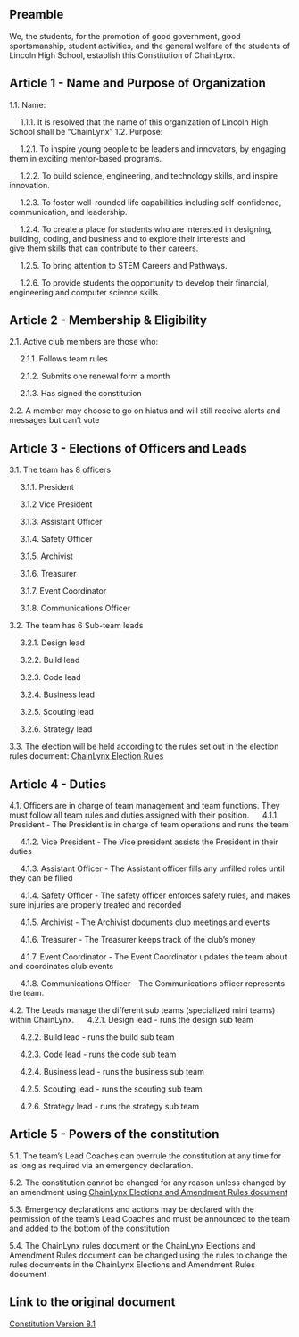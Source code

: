 

## Preamble
We, the students, for the promotion of good government, good sportsmanship, student activities, and the general welfare of the students of Lincoln High School, establish this Constitution of ChainLynx.

## Article 1 - Name and Purpose of Organization
1.1.	Name:

&nbsp;&nbsp;&nbsp;&nbsp;&nbsp;1.1.1.    It is resolved that the name of this organization of Lincoln High School shall be “ChainLynx” 
1.2.	Purpose:

&nbsp;&nbsp;&nbsp;&nbsp;&nbsp;1.2.1.	To inspire young people to be leaders and innovators, by engaging them in exciting mentor-based programs. 

&nbsp;&nbsp;&nbsp;&nbsp;&nbsp;1.2.2.	To build science, engineering, and technology skills, and inspire innovation.

&nbsp;&nbsp;&nbsp;&nbsp;&nbsp;1.2.3.	To foster well-rounded life capabilities including self-confidence, communication, and leadership.

&nbsp;&nbsp;&nbsp;&nbsp;&nbsp;1.2.4.	To create a place for students who are interested in designing, building, coding, and business and to explore their interests and         &nbsp;&nbsp;&nbsp;&nbsp;&nbsp;&nbsp;&nbsp;&nbsp;&nbsp;&nbsp;&nbsp;&nbsp;&nbsp;    give them skills that can contribute to their careers.

&nbsp;&nbsp;&nbsp;&nbsp;&nbsp;1.2.5.	To bring attention to STEM Careers and Pathways.

&nbsp;&nbsp;&nbsp;&nbsp;&nbsp;1.2.6.	To provide students the opportunity to develop their financial, engineering and computer science skills.

## Article 2 - Membership & Eligibility
2.1.	Active club members are those who:

&nbsp;&nbsp;&nbsp;&nbsp;&nbsp;2.1.1.	Follows team rules

&nbsp;&nbsp;&nbsp;&nbsp;&nbsp;2.1.2.	Submits one renewal form a month

&nbsp;&nbsp;&nbsp;&nbsp;&nbsp;2.1.3.	Has signed the constitution 

2.2.	A member may choose to go on hiatus and will still receive alerts and messages but can’t vote

## Article 3 - Elections of Officers and Leads
3.1.	The team has 8 officers

&nbsp;&nbsp;&nbsp;&nbsp;&nbsp;3.1.1.	President

&nbsp;&nbsp;&nbsp;&nbsp;&nbsp;3.1.2	Vice President

&nbsp;&nbsp;&nbsp;&nbsp;&nbsp;3.1.3.	Assistant Officer

&nbsp;&nbsp;&nbsp;&nbsp;&nbsp;3.1.4.	Safety Officer

&nbsp;&nbsp;&nbsp;&nbsp;&nbsp;3.1.5.	Archivist

&nbsp;&nbsp;&nbsp;&nbsp;&nbsp;3.1.6.	Treasurer

&nbsp;&nbsp;&nbsp;&nbsp;&nbsp;3.1.7.	Event Coordinator

&nbsp;&nbsp;&nbsp;&nbsp;&nbsp;3.1.8.	Communications Officer

3.2.	The team has 6 Sub-team leads

&nbsp;&nbsp;&nbsp;&nbsp;&nbsp;3.2.1.	Design lead

&nbsp;&nbsp;&nbsp;&nbsp;&nbsp;3.2.2.	Build lead

&nbsp;&nbsp;&nbsp;&nbsp;&nbsp;3.2.3.	Code lead

&nbsp;&nbsp;&nbsp;&nbsp;&nbsp;3.2.4.	Business lead

&nbsp;&nbsp;&nbsp;&nbsp;&nbsp;3.2.5.	Scouting lead

&nbsp;&nbsp;&nbsp;&nbsp;&nbsp;3.2.6.	Strategy lead

3.3.	The election will be held according to the rules set out in the election rules document: [ChainLynx Election Rules](https://docs.google.com/document/d/1MgXhKMtcFllOEQnpebKyiydfdwL2ZO5Uc3c27lg-qgo/edit?usp=sharing)

## Article 4 - Duties
4.1.     Officers are in charge of team management and team functions. They must follow all team rules and duties assigned with their position. 
&nbsp;&nbsp;&nbsp;&nbsp;&nbsp;4.1.1.   President - The President is in charge of team operations and runs the team
   
&nbsp;&nbsp;&nbsp;&nbsp;&nbsp;4.1.2.   Vice President - The Vice president assists the President in their duties
   
&nbsp;&nbsp;&nbsp;&nbsp;&nbsp;4.1.3.   Assistant Officer - The Assistant officer fills any unfilled roles until they can be filled
   
&nbsp;&nbsp;&nbsp;&nbsp;&nbsp;4.1.4.	Safety Officer - The safety officer enforces safety rules, and makes sure injuries are properly treated and recorded
   
&nbsp;&nbsp;&nbsp;&nbsp;&nbsp;4.1.5.	Archivist - The Archivist documents club meetings and events
   
&nbsp;&nbsp;&nbsp;&nbsp;&nbsp;4.1.6.	Treasurer - The Treasurer keeps track of the club’s money
   
&nbsp;&nbsp;&nbsp;&nbsp;&nbsp;4.1.7.	Event Coordinator - The Event Coordinator updates the team about and coordinates club events
   
&nbsp;&nbsp;&nbsp;&nbsp;&nbsp;4.1.8.	Communications Officer - The Communications officer represents the team.
   
4.2.	The Leads manage the different sub teams (specialized mini teams) within ChainLynx. 
&nbsp;&nbsp;&nbsp;&nbsp;&nbsp;4.2.1.	Design lead - runs the design sub team
   
&nbsp;&nbsp;&nbsp;&nbsp;&nbsp;4.2.2.	Build lead - runs the build sub team
   
&nbsp;&nbsp;&nbsp;&nbsp;&nbsp;4.2.3.	Code lead - runs the code sub team
   
&nbsp;&nbsp;&nbsp;&nbsp;&nbsp;4.2.4.	Business lead - runs the business sub team
   
&nbsp;&nbsp;&nbsp;&nbsp;&nbsp;4.2.5.	Scouting lead - runs the scouting sub team
   
&nbsp;&nbsp;&nbsp;&nbsp;&nbsp;4.2.6.	Strategy lead - runs the strategy sub team

## Article 5 - Powers of the constitution 
5.1.	The team’s Lead Coaches can overrule the constitution at any time for as long as required via an emergency declaration.

5.2.	The constitution cannot be changed for any reason unless changed by an amendment using [ChainLynx Elections and Amendment Rules document](https://docs.google.com/document/d/1MgXhKMtcFllOEQnpebKyiydfdwL2ZO5Uc3c27lg-qgo/edit?usp=sharing)

5.3.	Emergency declarations and actions may be declared with the permission of the team’s Lead Coaches and must be announced to the team and added to the bottom of the constitution 

5.4.	The ChainLynx rules document or the ChainLynx Elections and Amendment Rules document can be changed using the rules to change the rules documents in the ChainLynx Elections and Amendment Rules document

## Link to the original document
[Constitution Version 8.1](https://docs.google.com/document/d/1UwkCUkd0uVJIdDCRGmv1wF_liAmpRIES2cIlazAVHOY/edit?usp=sharingrl)
